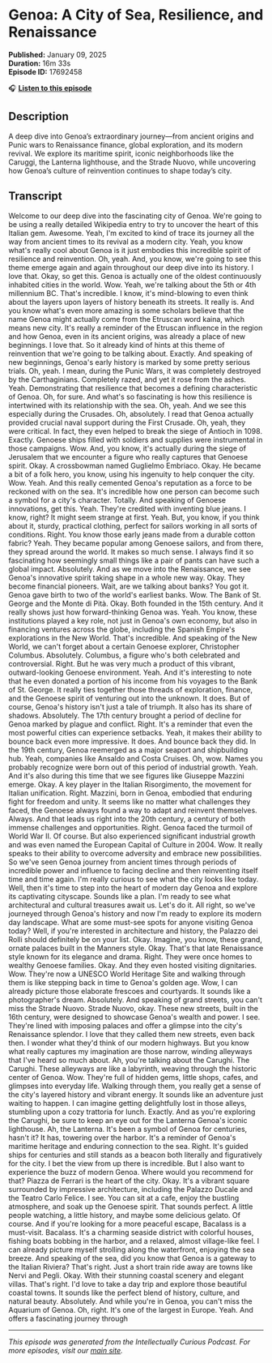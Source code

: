 # Genoa: A City of Sea, Resilience, and Renaissance

**Published:** January 09, 2025  
**Duration:** 16m 33s  
**Episode ID:** 17692458

🎧 **[Listen to this episode](https://intellectuallycurious.buzzsprout.com/2529712/episodes/17692458-genoa-a-city-of-sea-resilience-and-renaissance)**

## Description

A deep dive into Genoa’s extraordinary journey—from ancient origins and Punic wars to Renaissance finance, global exploration, and its modern revival. We explore its maritime spirit, iconic neighborhoods like the Caruggi, the Lanterna lighthouse, and the Strade Nuovo, while uncovering how Genoa’s culture of reinvention continues to shape today’s city.

## Transcript

Welcome to our deep dive into the fascinating city of Genoa. We're going to be using a really detailed Wikipedia entry to try to uncover the heart of this Italian gem. Awesome. Yeah, I'm excited to kind of trace its journey all the way from ancient times to its revival as a modern city. Yeah, you know what's really cool about Genoa is it just embodies this incredible spirit of resilience and reinvention. Oh, yeah. And, you know, we're going to see this theme emerge again and again throughout our deep dive into its history. I love that. Okay, so get this. Genoa is actually one of the oldest continuously inhabited cities in the world. Wow. Yeah, we're talking about the 5th or 4th millennium BC. That's incredible. I know, it's mind-blowing to even think about the layers upon layers of history beneath its streets. It really is. And you know what's even more amazing is some scholars believe that the name Genoa might actually come from the Etruscan word kaina, which means new city. It's really a reminder of the Etruscan influence in the region and how Genoa, even in its ancient origins, was already a place of new beginnings. I love that. So it already kind of hints at this theme of reinvention that we're going to be talking about. Exactly. And speaking of new beginnings, Genoa's early history is marked by some pretty serious trials. Oh, yeah. I mean, during the Punic Wars, it was completely destroyed by the Carthaginians. Completely razed, and yet it rose from the ashes. Yeah. Demonstrating that resilience that becomes a defining characteristic of Genoa. Oh, for sure. And what's so fascinating is how this resilience is intertwined with its relationship with the sea. Oh, yeah. And we see this especially during the Crusades. Oh, absolutely. I read that Genoa actually provided crucial naval support during the First Crusade. Oh, yeah, they were critical. In fact, they even helped to break the siege of Antioch in 1098. Exactly. Genoese ships filled with soldiers and supplies were instrumental in those campaigns. Wow. And, you know, it's actually during the siege of Jerusalem that we encounter a figure who really captures that Genoese spirit. Okay. A crossbowman named Guglielmo Embriaco. Okay. He became a bit of a folk hero, you know, using his ingenuity to help conquer the city. Wow. Yeah. And this really cemented Genoa's reputation as a force to be reckoned with on the sea. It's incredible how one person can become such a symbol for a city's character. Totally. And speaking of Genoese innovations, get this. Yeah. They're credited with inventing blue jeans. I know, right? It might seem strange at first. Yeah. But, you know, if you think about it, sturdy, practical clothing, perfect for sailors working in all sorts of conditions. Right. You know those early jeans made from a durable cotton fabric? Yeah. They became popular among Genoese sailors, and from there, they spread around the world. It makes so much sense. I always find it so fascinating how seemingly small things like a pair of pants can have such a global impact. Absolutely. And as we move into the Renaissance, we see Genoa's innovative spirit taking shape in a whole new way. Okay. They become financial pioneers. Wait, are we talking about banks? You got it. Genoa gave birth to two of the world's earliest banks. Wow. The Bank of St. George and the Monte di Pità. Okay. Both founded in the 15th century. And it really shows just how forward-thinking Genoa was. Yeah. You know, these institutions played a key role, not just in Genoa's own economy, but also in financing ventures across the globe, including the Spanish Empire's explorations in the New World. That's incredible. And speaking of the New World, we can't forget about a certain Genoese explorer, Christopher Columbus. Absolutely. Columbus, a figure who's both celebrated and controversial. Right. But he was very much a product of this vibrant, outward-looking Genoese environment. Yeah. And it's interesting to note that he even donated a portion of his income from his voyages to the Bank of St. George. It really ties together those threads of exploration, finance, and the Genoese spirit of venturing out into the unknown. It does. But of course, Genoa's history isn't just a tale of triumph. It also has its share of shadows. Absolutely. The 17th century brought a period of decline for Genoa marked by plague and conflict. Right. It's a reminder that even the most powerful cities can experience setbacks. Yeah, it makes their ability to bounce back even more impressive. It does. And bounce back they did. In the 19th century, Genoa reemerged as a major seaport and shipbuilding hub. Yeah, companies like Ansaldo and Costa Cruises. Oh, wow. Names you probably recognize were born out of this period of industrial growth. Yeah. And it's also during this time that we see figures like Giuseppe Mazzini emerge. Okay. A key player in the Italian Risorgimento, the movement for Italian unification. Right. Mazzini, born in Genoa, embodied that enduring fight for freedom and unity. It seems like no matter what challenges they faced, the Genoese always found a way to adapt and reinvent themselves. Always. And that leads us right into the 20th century, a century of both immense challenges and opportunities. Right. Genoa faced the turmoil of World War II. Of course. But also experienced significant industrial growth and was even named the European Capital of Culture in 2004. Wow. It really speaks to their ability to overcome adversity and embrace new possibilities. So we've seen Genoa journey from ancient times through periods of incredible power and influence to facing decline and then reinventing itself time and time again. I'm really curious to see what the city looks like today. Well, then it's time to step into the heart of modern day Genoa and explore its captivating cityscape. Sounds like a plan. I'm ready to see what architectural and cultural treasures await us. Let's do it. All right, so we've journeyed through Genoa's history and now I'm ready to explore its modern day landscape. What are some must-see spots for anyone visiting Genoa today? Well, if you're interested in architecture and history, the Palazzo dei Rolli should definitely be on your list. Okay. Imagine, you know, these grand, ornate palaces built in the Manners style. Okay. That's that late Renaissance style known for its elegance and drama. Right. They were once homes to wealthy Genoese families. Okay. And they even hosted visiting dignitaries. Wow. They're now a UNESCO World Heritage Site and walking through them is like stepping back in time to Genoa's golden age. Wow, I can already picture those elaborate frescoes and courtyards. It sounds like a photographer's dream. Absolutely. And speaking of grand streets, you can't miss the Strade Nuovo. Strade Nuovo, okay. These new streets, built in the 16th century, were designed to showcase Genoa's wealth and power. I see. They're lined with imposing palaces and offer a glimpse into the city's Renaissance splendor. I love that they called them new streets, even back then. I wonder what they'd think of our modern highways. But you know what really captures my imagination are those narrow, winding alleyways that I've heard so much about. Ah, you're talking about the Carughi. The Carughi. These alleyways are like a labyrinth, weaving through the historic center of Genoa. Wow. They're full of hidden gems, little shops, cafes, and glimpses into everyday life. Walking through them, you really get a sense of the city's layered history and vibrant energy. It sounds like an adventure just waiting to happen. I can imagine getting delightfully lost in those alleys, stumbling upon a cozy trattoria for lunch. Exactly. And as you're exploring the Carughi, be sure to keep an eye out for the Lanterna Genoa's iconic lighthouse. Ah, the Lanterna. It's been a symbol of Genoa for centuries, hasn't it? It has, towering over the harbor. It's a reminder of Genoa's maritime heritage and enduring connection to the sea. Right. It's guided ships for centuries and still stands as a beacon both literally and figuratively for the city. I bet the view from up there is incredible. But I also want to experience the buzz of modern Genoa. Where would you recommend for that? Piazza de Ferrari is the heart of the city. Okay. It's a vibrant square surrounded by impressive architecture, including the Palazzo Ducale and the Teatro Carlo Felice. I see. You can sit at a cafe, enjoy the bustling atmosphere, and soak up the Genoese spirit. That sounds perfect. A little people watching, a little history, and maybe some delicious gelato. Of course. And if you're looking for a more peaceful escape, Bacalass is a must-visit. Bacalass. It's a charming seaside district with colorful houses, fishing boats bobbing in the harbor, and a relaxed, almost village-like feel. I can already picture myself strolling along the waterfront, enjoying the sea breeze. And speaking of the sea, did you know that Genoa is a gateway to the Italian Riviera? That's right. Just a short train ride away are towns like Nervi and Pegli. Okay. With their stunning coastal scenery and elegant villas. That's right. I'd love to take a day trip and explore those beautiful coastal towns. It sounds like the perfect blend of history, culture, and natural beauty. Absolutely. And while you're in Genoa, you can't miss the Aquarium of Genoa. Oh, right. It's one of the largest in Europe. Yeah. And offers a fascinating journey through

---
*This episode was generated from the Intellectually Curious Podcast. For more episodes, visit our [main site](https://intellectuallycurious.buzzsprout.com).*
